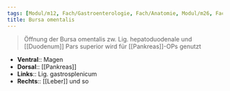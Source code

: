 ```yaml
---
tags: [Modul/m12, Fach/Gastroenterologie, Fach/Anatomie, Modul/m26, Fach/Chirurgie, ToDo]
title: Bursa omentalis
---
```

> Öffnung der Bursa omentalis zw. Lig. hepatoduodenale und [[Duodenum]] Pars superior wird für [[Pankreas]]-OPs genutzt
- **Ventral**:: Magen
- **Dorsal**:: [[Pankreas]]
- **Links**:: Lig. gastrosplenicum
- **Rechts**:: [[Leber]] und so